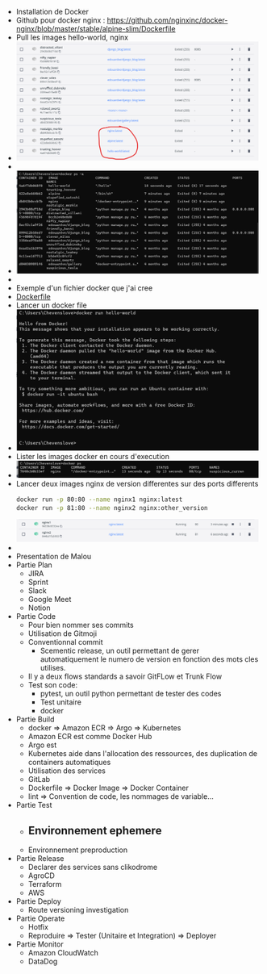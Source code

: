 - Installation de Docker
- Github pour docker nginx : https://github.com/nginxinc/docker-nginx/blob/master/stable/alpine-slim/Dockerfile
- Pull les images hello-world, nginx
- ![image.png](../assets/image_1680081100158_0.png)
-
- ![image.png](../assets/image_1680080997705_0.png)
-
- Exemple d'un fichier docker que j'ai cree
- [Dockerfile](../assets/Dockerfile_1680081055938_0)
- Lancer un docker file
- ![image.png](../assets/image_1680081138359_0.png)
- Lister les images docker en cours d'execution
- ![image.png](../assets/image_1680081200999_0.png)
- Lancer deux images nginx de version differentes sur des ports differents
  ```bash
  docker run -p 80:80 --name nginx1 nginx:latest
  docker run -p 81:80 --name nginx2 nginx:other_version
  ```
  ![image.png](../assets/image_1680082720531_0.png)
-
- Presentation de Malou
- Partie Plan
	- JIRA
	- Sprint
	- Slack
	- Google Meet
	- Notion
- Partie Code
	- Pour bien nommer ses commits
	- Utilisation de Gitmoji
	- Conventionnal commit
		- Scementic release, un outil permettant de gerer automatiquement le numero de version en fonction des mots cles utilises.
	- Il y a deux flows standards a savoir
	  GitFLow et Trunk Flow
	- Test son code:
		- pytest, un outil python permettant de tester des codes
		- Test unitaire
		- docker
- Partie Build
	- docker => Amazon ECR => Argo => Kubernetes
	- Amazon ECR  est comme Docker Hub
	- Argo est
	- Kubernetes aide dans l'allocation des ressources, des duplication de containers automatiques
	- Utilisation des services
	- GitLab
	- Dockerfile => Docker Image => Docker Container
	- lint => Convention de code, les nommages de variable...
- Partie Test
	- Environnement ephemere
		-
	- Environnement preproduction
- Partie Release
	- Declarer des services sans clikodrome
	- AgroCD
	- Terraform
	- AWS
- Partie Deploy
	- Route versioning investigation
- Partie Operate
	- Hotfix
	- Reproduire => Tester (Unitaire et Integration) => Deployer
- Partie Monitor
	- Amazon CloudWatch
	- DataDog